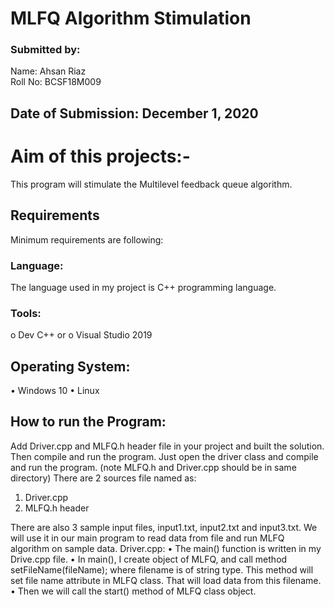 # MLFQ Algorithm Stimulation

### Submitted by:
Name: Ahsan Riaz	
Roll No: BCSF18M009

## Date of Submission: December 1, 2020

# Aim of this projects:-
This program will stimulate the Multilevel feedback queue algorithm.

## Requirements
Minimum requirements are following:
### Language:
The language used in my project is C++ programming language.
### Tools: 
o	Dev C++ or
o	Visual Studio 2019

## Operating System:
•	Windows 10
•	Linux

## How to run the Program:
Add Driver.cpp and MLFQ.h header file in your project and built the solution. Then compile and run the program. Just open the driver class and compile and run the program. (note MLFQ.h and Driver.cpp should be in same directory)
There are 2 sources file named as:
1.	Driver.cpp
2.	MLFQ.h header

There are also 3 sample input files, input1.txt, input2.txt and input3.txt. We will use it in our main program to read data from file and run MLFQ algorithm on sample data.
Driver.cpp: 
•	The main() function is written in my Drive.cpp file. 
•	In main(), I create object of MLFQ, and call method setFileName(fileName);
where filename is of string type. This method will set file name attribute in MLFQ class. That will load data from this filename.
•	Then we will call the start() method of MLFQ class object. 
